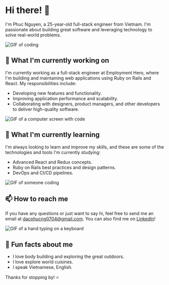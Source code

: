 # Hi there! 👋

I'm Phuc Nguyen, a 25-year-old full-stack engineer from Vietnam. I'm passionate about building great software and leveraging technology to solve real-world problems.

![GIF of coding](https://media.giphy.com/media/cFdHXXm5GhJsc/source.gif)

## 🔭 What I'm currently working on

I'm currently working as a full-stack engineer at Employment Hero, where I'm building and maintaining web applications using Ruby on Rails and React. My responsibilities include:

- Developing new features and functionality.
- Improving application performance and scalability.
- Collaborating with designers, product managers, and other developers to deliver high-quality software.

![GIF of a computer screen with code](https://media.giphy.com/media/USV0ym3bVWQJJmNu3N/source.gif)

## 🌱 What I'm currently learning

I'm always looking to learn and improve my skills, and these are some of the technologies and tools I'm currently studying:

- Advanced React and Redux concepts.
- Ruby on Rails best practices and design patterns.
- DevOps and CI/CD pipelines.

![GIF of someone coding](https://media.giphy.com/media/l3q2zVr6cu95nF6O4/giphy.gif)

## 📫 How to reach me

If you have any questions or just want to say hi, feel free to send me an email at dacphucng0704@gmail.com. You can also find me on [LinkedIn](https://www.linkedin.com/in/dacphucng0704/)!

![GIF of a hand typing on a keyboard](https://media.giphy.com/media/3o6Zt481isNVuQIg1a/giphy.gif)

## 💬 Fun facts about me

- I love body building and exploring the great outdoors.
- I love explore world cuisines.
- I speak Vietnamese, English.

Thanks for stopping by! ⭐️
